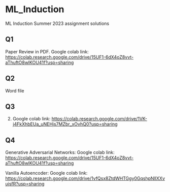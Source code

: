# ML_Induction
ML Induction Summer 2023 assignment solutions
## Q1
Paper Review in PDF.
Google colab link: https://colab.research.google.com/drive/15UF1-6dX4oZ8vvt-aThuftO8wlKOU41f?usp=sharing

## Q2
Word file

## Q3
2) Google colab link: https://colab.research.google.com/drive/1VK-j4FkXhbEUa_uNEHjs7MZbr_xOvhQ0?usp=sharing

## Q4

Generative Adversarial Networks: Google colab link: https://colab.research.google.com/drive/15UF1-6dX4oZ8vvt-aThuftO8wlKOU41f?usp=sharing

Vanilla Autoencoder: Google colab link: https://colab.research.google.com/drive/1vfQsx8ZtdWHTGgy0GqshpNlIXXvujsfR?usp=sharing
